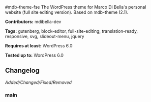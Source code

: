 #mdb-theme-fse
The WordPress theme for Marco Di Bella's personal website (full site editing version). Based on mdb-theme (2.1).

__Contributors:__ mdibella-dev

__Tags:__ gutenberg, block-editor, full-site-editing, translation-ready, responsive, svg, slideout-menu, jquery

__Requires at least:__ WordPress 6.0  

__Tested up to:__ WordPress 6.0  

## Changelog
*Added/Changed/Fixed/Removed*

### main
